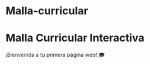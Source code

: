 # Malla-curricular<!DOCTYPE html>
<html lang="es">
<head>
  <meta charset="UTF-8" />
  <title>Malla Curricular</title>
</head>
<body>
  <h1>Malla Curricular Interactiva</h1>
  <p>¡Bienvenida a tu primera página web! 🎓</p>
</body>
</html>
